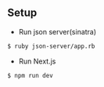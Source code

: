 ## Setup
- Run json server(sinatra)
```sh
$ ruby json-server/app.rb
```
- Run Next.js
```sh
$ npm run dev
```
